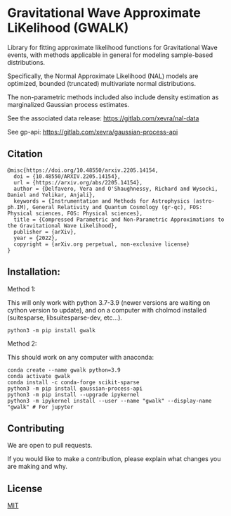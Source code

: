 # Gravitational Wave Approximate LiKelihood (GWALK)

Library for fitting approximate likelihood functions for Gravitational Wave
    events, with methods applicable in general for 
    modeling sample-based distributions.

Specifically, the Normal Approximate Likelihood (NAL) models
    are optimized, bounded (truncated) multivariate normal distributions.

The non-parametric methods included also include density estimation
    as marginalized Gaussian process estimates.

See the associated data release: https://gitlab.com/xevra/nal-data

See gp-api: https://gitlab.com/xevra/gaussian-process-api

## Citation
```
@misc{https://doi.org/10.48550/arxiv.2205.14154,
  doi = {10.48550/ARXIV.2205.14154},
  url = {https://arxiv.org/abs/2205.14154},
  author = {Delfavero, Vera and O'Shaughnessy, Richard and Wysocki, Daniel and Yelikar, Anjali},
  keywords = {Instrumentation and Methods for Astrophysics (astro-ph.IM), General Relativity and Quantum Cosmology (gr-qc), FOS: Physical sciences, FOS: Physical sciences},
  title = {Compressed Parametric and Non-Parametric Approximations to the Gravitational Wave Likelihood},
  publisher = {arXiv},
  year = {2022},
  copyright = {arXiv.org perpetual, non-exclusive license}
}
```

## Installation:

Method 1:

This will only work with python 3.7-3.9 (newer versions are waiting on cython version to update), and on a computer with cholmod installed (suitesparse, libsuitesparse-dev, etc...).
```
python3 -m pip install gwalk
```

Method 2:

This should work on any computer with anaconda:
```
conda create --name gwalk python=3.9
conda activate gwalk
conda install -c conda-forge scikit-sparse
python3 -m pip install gaussian-process-api
python3 -m pip install --upgrade ipykernel
python3 -m ipykernel install --user --name "gwalk" --display-name "gwalk" # For jupyter 
```


## Contributing

We are open to pull requests. 

If you would like to make a contribution, please explain what changes you are making and why.

## License

[MIT](https://choosealicense.com/licenses/mit)
